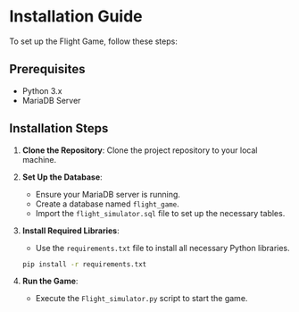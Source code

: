 # Installation Guide

To set up the Flight Game, follow these steps:

## Prerequisites

- Python 3.x
- MariaDB Server

## Installation Steps

1. **Clone the Repository**: Clone the project repository to your local machine.

2. **Set Up the Database**:
   - Ensure your MariaDB server is running.
   - Create a database named `flight_game`.
   - Import the `flight_simulator.sql` file to set up the necessary tables.

3. **Install Required Libraries**:
   - Use the `requirements.txt` file to install all necessary Python libraries.

   ```bash
   pip install -r requirements.txt
   ```

4. **Run the Game**:
   - Execute the `Flight_simulator.py` script to start the game.
